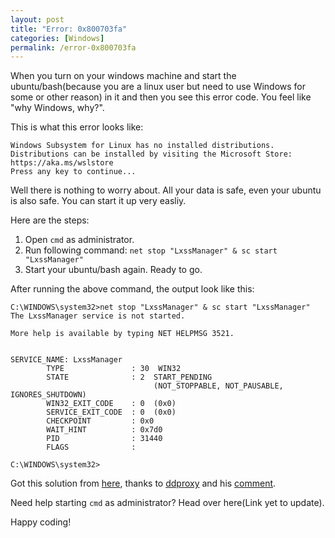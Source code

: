 ```yaml
---
layout: post
title: "Error: 0x800703fa"
categories: [Windows]
permalink: /error-0x800703fa
---
```


When you turn on your windows machine and start the ubuntu/bash(because you are a linux user but need to use Windows for some or other reason) in it and then you see this error code. You feel like "why Windows, why?".

This is what this error looks like:

```
Windows Subsystem for Linux has no installed distributions.
Distributions can be installed by visiting the Microsoft Store:
https://aka.ms/wslstore
Press any key to continue...
```

Well there is nothing to worry about. All your data is safe, even your ubuntu is also safe. You can start it up very easliy.

Here are the steps:

1. Open `cmd` as administrator.
2. Run following command: `net stop "LxssManager" & sc start "LxssManager"`
3. Start your ubuntu/bash again. Ready to go.

After running the above command, the output look like this:

```
C:\WINDOWS\system32>net stop "LxssManager" & sc start "LxssManager"
The LxssManager service is not started.

More help is available by typing NET HELPMSG 3521.


SERVICE_NAME: LxssManager
        TYPE               : 30  WIN32
        STATE              : 2  START_PENDING
                                (NOT_STOPPABLE, NOT_PAUSABLE, IGNORES_SHUTDOWN)
        WIN32_EXIT_CODE    : 0  (0x0)
        SERVICE_EXIT_CODE  : 0  (0x0)
        CHECKPOINT         : 0x0
        WAIT_HINT          : 0x7d0
        PID                : 31440
        FLAGS              :

C:\WINDOWS\system32>
```

Got this solution from <a href="https://github.com/Microsoft/WSL/issues/3215" target="_blank" >here</a>, thanks to <a href="https://github.com/ddproxy" target="_blank" >ddproxy</a> and his <a href="https://github.com/Microsoft/WSL/issues/3215#issuecomment-397787595" target="_blank" >comment</a>.

Need help starting `cmd` as administrator? Head over here(Link yet to update).

Happy coding!
